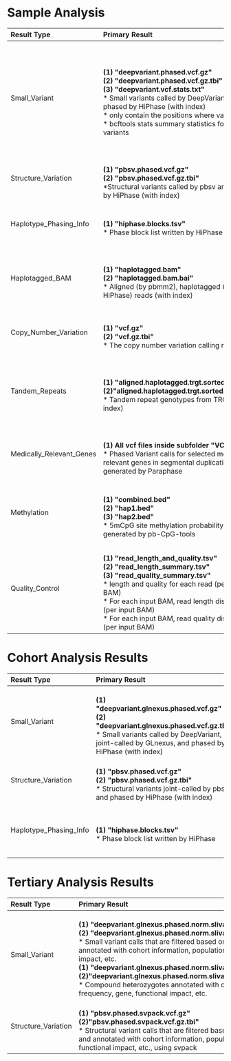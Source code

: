 # Sample Analysis
| Result Type | Primary Result | Others |
| :--  | :--      | :--   |
| Small_Variant | <br>**(1) "deepvariant.phased.vcf.gz"** <br>**(2) "deepvariant.phased.vcf.gz.tbi"** <br>**(3) "deepvariant.vcf.stats.txt"** <br>* Small variants called by DeepVariant and phased by HiPhase (with index) <br>* only contain the positions where variants<br>* bcftools stats summary statistics for small variants| **<br>(1) "deepvariant.g.vcf.gz" <br>(2) "deepvariant.g.vcf.gz.tbi"** <br>* Small variants (SNPs and INDELs < 50bp) gVCFs called by DeepVariant (with index) <br>* gvcf: contain both variant positions and non-variant (reference) positions **<br>(1) "deepvariant.roh.bed" <br>(2) "deepvariant.bcftools_roh.out"** <br>* Regions of homozygosity determined by bcftools roh using "--AF-dflt 0.4" <br>* Output of bcftools roh using "--AF-dflt 0.4" <br>* ROH: runs of homozygosity|
| Structure_Variation  | **<br>(1) "pbsv.phased.vcf.gz" <br>(2) "pbsv.phased.vcf.gz.tbi"** <br>*Structural variants called by pbsv and phased by HiPhase (with index)   |  |
| Haplotype_Phasing_Info | **<br>(1) "hiphase.blocks.tsv"** <br>* Phase block list written by HiPhase| **<br>(1) "hiphase.haplotags.tsv"** <br>* Per-read haplotag information, written by HiPhase **<br>(1) "hiphase.stats.tsv"** <br>* Phase block summary statistics written by HiPhase |
| Haplotagged_BAM | **<br>(1) "haplotagged.bam" <br>(2) "haplotagged.bam.bai"** <br>* Aligned (by pbmm2), haplotagged (by HiPhase) reads (with index) | **<br>(1) "haplotagged.mosdepth.summary.txt"** <br>* mosdepth summary of median depths per chromosome **<br>(1) "aligned.haplotagged.regions.bed.gz"** <br>* mosdepth BED of median coverage depth per 500 bp window|
| Copy_Number_Variation | **<br>(1) "vcf.gz" <br>(2) "vcf.gz.tbi"** <br>* The copy number variation calling results | **<br>(1) "copynum.bedgraph" <br>(2) "depth.bw" <br>(3) "maf.bw"** <br>* visualize CNV-scale events in IGV|
| Tandem_Repeats | **<br>(1) "aligned.haplotagged.trgt.sorted.vcf.gz" <br>(2)"aligned.haplotagged.trgt.sorted.vcf.gz.tbi"**  <br>* Tandem repeat genotypes from TRGT (with index) | **<br>(1) "aligned.haplotagged.trgt.spanning.sorted.bam" <br>(2)"aligned.haplotagged.trgt.spanning.sorted.bam.bai"** <br>* Fragments of HiFi reads spanning loci genotyped by TRGT (with index) **<br>(1) "trgt.dropouts.txt"** <br>* Regions with insufficient coverage to genotype by TRGT |
| Medically_Relevant_Genes | **<br>(1) All vcf files inside subfolder "VCFs"** <br>* Phased Variant calls for selected medically relevant genes in segmental duplications, generated by Paraphase|**<br>(1) All files inside subfolder "Realigned_BAMs"** <br>* Output json file generated by Paraphase <br>* Realigned BAM for selected medically relevant genes in segmental duplications (with index), generated by Paraphase|
| Methylation | **<br>(1) "combined.bed" <br>(2) "hap1.bed" <br>(3) "hap2.bed"** <br>* 5mCpG site methylation probability pileups generated by pb-CpG-tools |**<br>(1) "combined.bw" <br>(2) "hap1.bw" <br>(3) "hap2.bw"** <br>* 5mCpG site methylation probability pileups generated by pb-CpG-tools <br>* Can visualize in IGV|
| Quality_Control | **<br>(1) "read_length_and_quality.tsv" <br>(2) "read_length_summary.tsv" <br>(3) "read_quality_summary.tsv"** <br>* length and quality for each read (per input BAM) <br>* For each input BAM, read length distribution (per input BAM) <br>* For each input BAM, read quality distribution (per input BAM)| |


# Cohort Analysis Results
| Result Type | Primary Result | Others |
| :--  | :--      | :--   |
| Small_Variant | **<br>(1) "deepvariant.glnexus.phased.vcf.gz" <br>(2) "deepvariant.glnexus.phased.vcf.gz.tbi"** <br>* Small variants called by DeepVariant, joint-called by GLnexus, and phased by HiPhase (with index)| | |
| Structure_Variation | **<br>(1) "pbsv.phased.vcf.gz" <br>(2) "pbsv.phased.vcf.gz.tbi"** <br>* Structural variants joint-called by pbsv and phased by HiPhase (with index) |  |
| Haplotype_Phasing_Info | **<br>(1) "hiphase.blocks.tsv"** <br>* Phase block list written by HiPhase | **<br>(1) "hiphase.stats.tsv"** <br>* Phase block summary statistics written by HiPhase |


# Tertiary Analysis Results
| Result Type | Primary Result | Others |
| :--  | :--      | :--   |
| Small_Variant | **<br>(1) "deepvariant.glnexus.phased.norm.slivar.vcf.gz" <br>(2) "deepvariant.glnexus.phased.norm.slivar.vcf.gz.tbi"** <br>* Small variant calls that are filtered based on population frequency and annotated with cohort information, population frequency, gene, functional impact, etc. **<br>(1) "deepvariant.glnexus.phased.norm.slivar.compound_hets.vcf.gz" <br>(2)"deepvariant.glnexus.phased.norm.slivar.compound_hets.vcf.gz.tbi"** <br>* Compound heterozygotes annotated with cohort information, population frequency, gene, functional impact, etc.| **<br>(1) "deepvariant.glnexus.phased.norm.slivar.tsv" <br>(2) "deepvariant.glnexus.phased.norm.slivar.compound_hets.tsv"** <br>* Filtered VCFs are reformatted as a human-readable TSV by slivar tsv|
| Structure_Variation | **<br>(1) "pbsv.phased.svpack.vcf.gz" <br>(2)"pbsv.phased.svpack.vcf.gz.tbi"** <br>* Structural variant calls that are filtered based on population frequency and annotated with cohort information, population frequency, gene, functional impact, etc., using svpack | **<bar>(1) "pbsv.phased.svpack.tsv"** <br>* Filtered VCFs are reformatted as a human-readable TSV by slivar tsv|

